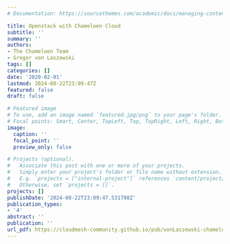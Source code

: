 ```yaml
---
# Documentation: https://sourcethemes.com/academic/docs/managing-content/

title: Openstack with Chameloen Cloud
subtitle: ''
summary: ''
authors:
- The Chameloen Team
- Gregor von Laszewski
tags: []
categories: []
date: '2020-02-01'
lastmod: 2024-08-22T23:09:47Z
featured: false
draft: false

# Featured image
# To use, add an image named `featured.jpg/png` to your page's folder.
# Focal points: Smart, Center, TopLeft, Top, TopRight, Left, Right, BottomLeft, Bottom, BottomRight.
image:
  caption: ''
  focal_point: ''
  preview_only: false

# Projects (optional).
#   Associate this post with one or more of your projects.
#   Simply enter your project's folder or file name without extension.
#   E.g. `projects = ["internal-project"]` references `content/project/deep-learning/index.md`.
#   Otherwise, set `projects = []`.
projects: []
publishDate: '2024-08-22T23:09:47.531798Z'
publication_types:
- '4'
abstract: ''
publication: ''
url_pdf: https://cloudmesh-community.github.io/pub/vonLaszewski-chameleon.pdf
---
```

